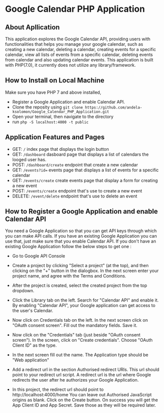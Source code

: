 # Google Calendar PHP Application

## About Apllication

This application explores the Google Calendar API, providing users with functionalities that helps you manage your google calendar, such as creating a new calendar, deleting a calendar, creating events for a specific calendar, view all lists of events from a specific calendar, deleting events from calendar and also updating calendar events. This application is built with PHP(7.0), it currently does not utilize any library/framework.

## How to Install on Local Machine

Make sure you have PHP 7 and above installed,

*   Register a Google Application and enable Calendar API.
*   Clone the reposity using `git clone https://github.com/andela-ksolomon/Google_Calendar_PHP_Application.git`
*   Open your terminal, then navigate to the directory
*   run `php -S localhost:4000 -t public`

## Application Features and Pages

*   GET: `/` index page that displays the login button
*   GET: `/dashboard` dasboard page that displays a list of calendars the looged user has.
*   POST: `/dashboard/create` endpoint that create a new calendar
*   GET: `/events?id=` events page that displays a list of events for a specific calendar
*   GET: `/events/create` create events page that display a form for creating a new event
*   POST: `/events/create` endpoint that's use to create a new event
*   DELETE: `/event/delete` endpoint that's use to delete an event

## How to Register a Google Application and enable Calendar API

You need a Google Application so that you can get API keys through which you can make API calls. If you have an existing Google Application you can use that, just make sure that you enable Calendar API. If you don't have an existing Google Application follow the below steps to get one :

*   Go to Google API Console

*   Create a project by clicking "Select a project" (at the top), and then clicking on the "+" button in the dialogbox. In the next screen enter your project name, and agree with the Terms and Conditions.

*   After the project is created, select the created project from the top dropdown.
*   Click the Library tab on the left. Search for "Calendar API" and enable it. By enabling "Calendar API", your Google application can get access to the user's Calendar.
*   Now click on Credentials tab on the left. In the next screen click on "OAuth consent screen". Fill out the mandatory fields. Save it.
*   Now click on the "Credentials" tab (just beside "OAuth consent screen"). In the screen, click on "Create credentials". Choose "OAuth Client ID" as the type.
*   In the next screen fill out the name. The Application type should be "Web application"
*   Add a redirect url in the section Authorised redirect URIs. This url should point to your redirect url script. A redirect url is the url where Google redirects the user after he authorizes your Google Application.

*   In this project, the redirect url should point to http://localhost:4000/home
    You can leave out Authorised JavaScript origins as blank. Click on the Create button.
    On success you will get the App Client ID and App Secret. Save those as they will be required later.
